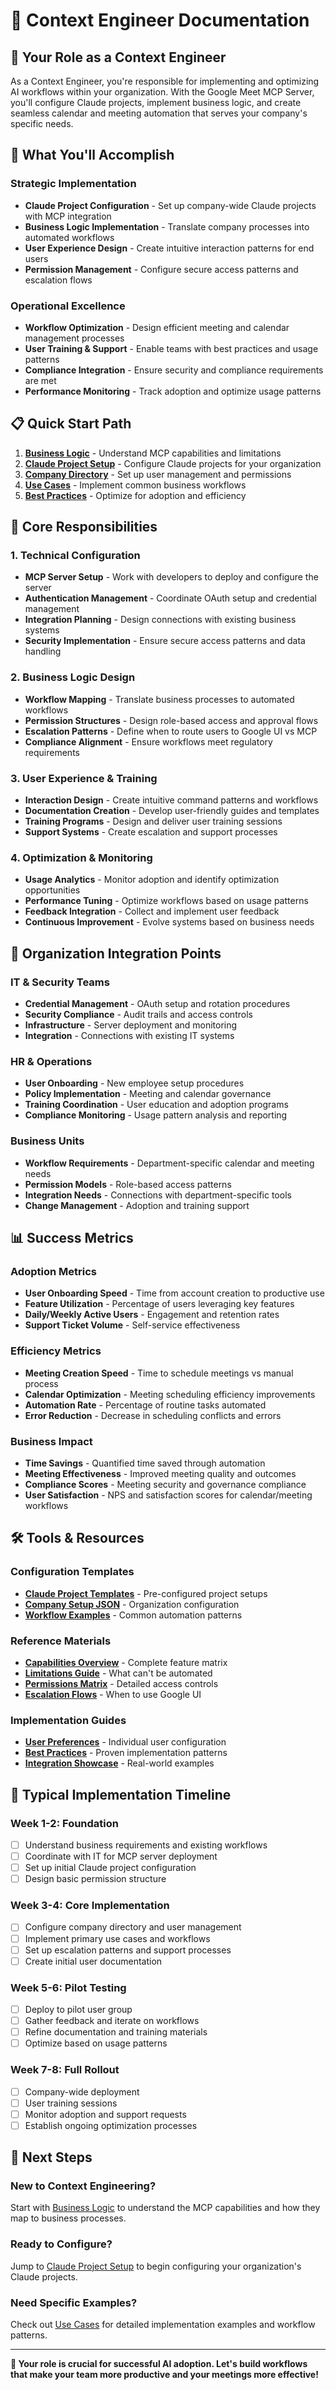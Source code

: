 # 🎯 Context Engineer Documentation

## 🎯 Your Role as a Context Engineer

As a Context Engineer, you're responsible for implementing and optimizing AI workflows within your organization. With the Google Meet MCP Server, you'll configure Claude projects, implement business logic, and create seamless calendar and meeting automation that serves your company's specific needs.

## 🚀 What You'll Accomplish

### **Strategic Implementation**
- **Claude Project Configuration** - Set up company-wide Claude projects with MCP integration
- **Business Logic Implementation** - Translate company processes into automated workflows
- **User Experience Design** - Create intuitive interaction patterns for end users
- **Permission Management** - Configure secure access patterns and escalation flows

### **Operational Excellence**
- **Workflow Optimization** - Design efficient meeting and calendar management processes
- **User Training & Support** - Enable teams with best practices and usage patterns
- **Compliance Integration** - Ensure security and compliance requirements are met
- **Performance Monitoring** - Track adoption and optimize usage patterns

## 📋 Quick Start Path

1. **[Business Logic](./business-logic.md)** - Understand MCP capabilities and limitations
2. **[Claude Project Setup](./claude-project-setup.md)** - Configure Claude projects for your organization
3. **[Company Directory](./company-directory.md)** - Set up user management and permissions
4. **[Use Cases](./use-cases.md)** - Implement common business workflows
5. **[Best Practices](./best-practices.md)** - Optimize for adoption and efficiency

## 🎯 Core Responsibilities

### **1. Technical Configuration**
- **MCP Server Setup** - Work with developers to deploy and configure the server
- **Authentication Management** - Coordinate OAuth setup and credential management
- **Integration Planning** - Design connections with existing business systems
- **Security Implementation** - Ensure secure access patterns and data handling

### **2. Business Logic Design**
- **Workflow Mapping** - Translate business processes to automated workflows
- **Permission Structures** - Design role-based access and approval flows
- **Escalation Patterns** - Define when to route users to Google UI vs MCP
- **Compliance Alignment** - Ensure workflows meet regulatory requirements

### **3. User Experience & Training**
- **Interaction Design** - Create intuitive command patterns and workflows
- **Documentation Creation** - Develop user-friendly guides and templates
- **Training Programs** - Design and deliver user training sessions
- **Support Systems** - Create escalation and support processes

### **4. Optimization & Monitoring**
- **Usage Analytics** - Monitor adoption and identify optimization opportunities
- **Performance Tuning** - Optimize workflows based on usage patterns
- **Feedback Integration** - Collect and implement user feedback
- **Continuous Improvement** - Evolve systems based on business needs

## 🏢 Organization Integration Points

### **IT & Security Teams**
- **Credential Management** - OAuth setup and rotation procedures
- **Security Compliance** - Audit trails and access controls
- **Infrastructure** - Server deployment and monitoring
- **Integration** - Connections with existing IT systems

### **HR & Operations**
- **User Onboarding** - New employee setup procedures
- **Policy Implementation** - Meeting and calendar governance
- **Training Coordination** - User education and adoption programs
- **Compliance Monitoring** - Usage pattern analysis and reporting

### **Business Units**
- **Workflow Requirements** - Department-specific calendar and meeting needs
- **Permission Models** - Role-based access patterns
- **Integration Needs** - Connections with department-specific tools
- **Change Management** - Adoption and training support

## 📊 Success Metrics

### **Adoption Metrics**
- **User Onboarding Speed** - Time from account creation to productive use
- **Feature Utilization** - Percentage of users leveraging key features
- **Daily/Weekly Active Users** - Engagement and retention rates
- **Support Ticket Volume** - Self-service effectiveness

### **Efficiency Metrics**
- **Meeting Creation Speed** - Time to schedule meetings vs manual process
- **Calendar Optimization** - Meeting scheduling efficiency improvements
- **Automation Rate** - Percentage of routine tasks automated
- **Error Reduction** - Decrease in scheduling conflicts and errors

### **Business Impact**
- **Time Savings** - Quantified time saved through automation
- **Meeting Effectiveness** - Improved meeting quality and outcomes
- **Compliance Scores** - Meeting security and governance compliance
- **User Satisfaction** - NPS and satisfaction scores for calendar/meeting workflows

## 🛠️ Tools & Resources

### **Configuration Templates**
- **[Claude Project Templates](./templates/)** - Pre-configured project setups
- **[Company Setup JSON](./templates/company-setup.json)** - Organization configuration
- **[Workflow Examples](./templates/workflow-examples.md)** - Common automation patterns

### **Reference Materials**
- **[Capabilities Overview](./capabilities-overview.md)** - Complete feature matrix
- **[Limitations Guide](./limitations-guide.md)** - What can't be automated
- **[Permissions Matrix](../shared/permissions-matrix.md)** - Detailed access controls
- **[Escalation Flows](../shared/escalation-flows.md)** - When to use Google UI

### **Implementation Guides**
- **[User Preferences](./user-preferences.md)** - Individual user configuration
- **[Best Practices](./best-practices.md)** - Proven implementation patterns
- **[Integration Showcase](../shared/integration-showcase.md)** - Real-world examples

## 🔄 Typical Implementation Timeline

### **Week 1-2: Foundation**
- [ ] Understand business requirements and existing workflows
- [ ] Coordinate with IT for MCP server deployment
- [ ] Set up initial Claude project configuration
- [ ] Design basic permission structure

### **Week 3-4: Core Implementation**
- [ ] Configure company directory and user management
- [ ] Implement primary use cases and workflows
- [ ] Set up escalation patterns and support processes
- [ ] Create initial user documentation

### **Week 5-6: Pilot Testing**
- [ ] Deploy to pilot user group
- [ ] Gather feedback and iterate on workflows
- [ ] Refine documentation and training materials
- [ ] Optimize based on usage patterns

### **Week 7-8: Full Rollout**
- [ ] Company-wide deployment
- [ ] User training sessions
- [ ] Monitor adoption and support requests
- [ ] Establish ongoing optimization processes

## 🎯 Next Steps

### **New to Context Engineering?**
Start with [Business Logic](./business-logic.md) to understand the MCP capabilities and how they map to business processes.

### **Ready to Configure?**
Jump to [Claude Project Setup](./claude-project-setup.md) to begin configuring your organization's Claude projects.

### **Need Specific Examples?**
Check out [Use Cases](./use-cases.md) for detailed implementation examples and workflow patterns.

---

**🎯 Your role is crucial for successful AI adoption. Let's build workflows that make your team more productive and your meetings more effective!**
